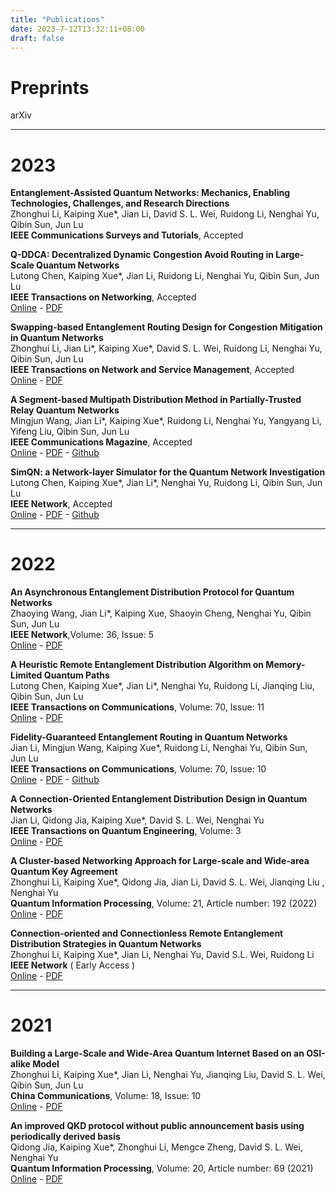```yaml
---
title: "Publications"
date: 2023-7-12T13:32:11+08:00
draft: false
---
```


# Preprints

arXiv

***

# 2023
**Entanglement-Assisted Quantum Networks: Mechanics, Enabling Technologies, Challenges, and Research Directions**   
Zhonghui Li, Kaiping Xue*, Jian Li, David S. L. Wei, Ruidong Li, Nenghai Yu, Qibin Sun, Jun Lu  
**IEEE Communications Surveys and Tutorials**, Accepted     

**Q-DDCA: Decentralized Dynamic Congestion Avoid Routing in Large-Scale Quantum Networks**   
Lutong Chen, Kaiping Xue*, Jian Li, Ruidong Li, Nenghai Yu, Qibin Sun, Jun Lu  
**IEEE Transactions on Networking**, Accepted  
[Online](https://ieeexplore.ieee.org/abstract/document/10158747) - [PDF](https://ieeexplore.ieee.org/stamp/stamp.jsp?tp=&arnumber=10158747)    

**Swapping-based Entanglement Routing Design for Congestion Mitigation in Quantum Networks**   
Zhonghui Li, Jian Li*, Kaiping Xue*,  David S. L. Wei, Ruidong Li, Nenghai Yu, Qibin Sun, Jun Lu   
**IEEE Transactions on Network and Service Management**, Accepted    
[Online](https://ieeexplore.ieee.org/abstract/document/10123997) - [PDF](https://ieeexplore.ieee.org/stamp/stamp.jsp?tp=&arnumber=10123997)    

**A Segment-based Multipath Distribution Method in Partially-Trusted Relay Quantum Networks**   
Mingjun Wang, Jian Li*, Kaiping Xue*, Ruidong Li, Nenghai Yu, Yangyang Li, Yifeng Liu, Qibin Sun, Jun Lu   
**IEEE Communications Magazine**, Accepted  
[Online](https://ieeexplore.ieee.org/abstract/document/10061626) - [PDF](https://ieeexplore.ieee.org/stamp/stamp.jsp?tp=&arnumber=10061626) - [Github](https://github.com/infonetlijian/FGR)   

**SimQN: a Network-layer Simulator for the Quantum Network Investigation**   
Lutong Chen, Kaiping Xue*, Jian Li*, Nenghai Yu, Ruidong Li, Qibin Sun, Jun Lu   
**IEEE Network**, Accepted   
[Online](https://ieeexplore.ieee.org/abstract/document/10024900/) - [PDF](https://ieeexplore.ieee.org/stamp/stamp.jsp?tp=&arnumber=10024900) - [Github](https://github.com/ertuil/SimQN)    

***

# 2022

**An Asynchronous Entanglement Distribution Protocol for Quantum Networks**  
Zhaoying Wang, Jian Li*, Kaiping Xue, Shaoyin Cheng, Nenghai Yu, Qibin Sun, Jun Lu  
**IEEE Network**,Volume: 36, Issue: 5  
[Online](https://ieeexplore.ieee.org/abstract/document/9963998) - [PDF](https://ieeexplore.ieee.org/stamp/stamp.jsp?tp=&arnumber=9963998)

**A Heuristic Remote Entanglement Distribution Algorithm on Memory-Limited Quantum Paths**  
Lutong Chen, Kaiping Xue*, Jian Li*, Nenghai Yu, Ruidong Li, Jianqing Liu, Qibin Sun, Jun Lu  
**IEEE Transactions on Communications**, Volume: 70, Issue: 11  
[Online](https://ieeexplore.ieee.org/abstract/document/9885237) - [PDF](https://ieeexplore.ieee.org/stamp/stamp.jsp?tp=&arnumber=9885237)

**Fidelity-Guaranteed Entanglement Routing in Quantum Networks**  
Jian Li, Mingjun Wang, Kaiping Xue*, Ruidong Li, Nenghai Yu, Qibin Sun, Jun Lu  
**IEEE Transactions on Communications**, Volume: 70, Issue: 10  
[Online](https://ieeexplore.ieee.org/abstract/document/9862987) - [PDF](https://ieeexplore.ieee.org/stamp/stamp.jsp?tp=&arnumber=9862987) - [Github](https://github.com/infonetlijian/Fidelity-Guaranteed-Entanglement-Routing)  

**A Connection-Oriented Entanglement Distribution Design in Quantum Networks**  
Jian Li, Qidong Jia, Kaiping Xue*, David S. L. Wei, Nenghai Yu  
**IEEE Transactions on Quantum Engineering**, Volume: 3  
[Online](https://ieeexplore.ieee.org/abstract/document/9779492) - [PDF](https://ieeexplore.ieee.org/stamp/stamp.jsp?tp=&arnumber=9779492)

**A Cluster-based Networking Approach for Large-scale and Wide-area Quantum Key Agreement**  
Zhonghui Li, Kaiping Xue*, Qidong Jia, Jian Li, David S. L. Wei, Jianqing Liu , Nenghai Yu  
**Quantum Information Processing**, Volume: 21, Article number: 192 (2022)  
[Online](https://link.springer.com/article/10.1007/s11128-022-03528-3) - [PDF](https://link.springer.com/content/pdf/10.1007/s11128-022-03528-3.pdf?pdf=button)

**Connection-oriented and Connectionless Remote Entanglement Distribution Strategies in Quantum Networks**  
Zhonghui Li, Kaiping Xue*, Jian Li, Nenghai Yu, David S.L. Wei, Ruidong Li  
**IEEE Network** ( Early Access )  
[Online](https://ieeexplore.ieee.org/abstract/document/9839638) - [PDF](https://ieeexplore.ieee.org/stamp/stamp.jsp?tp=&arnumber=9839638)

***

# 2021
**Building a Large-Scale and Wide-Area Quantum Internet Based on an OSI-alike Model**  
Zhonghui Li, Kaiping Xue*, Jian Li, Nenghai Yu, Jianqing Liu, David S. L. Wei, Qibin Sun, Jun Lu  
**China Communications**, Volume: 18, Issue: 10  
[Online](https://ieeexplore.ieee.org/abstract/document/9597613) - [PDF](https://ieeexplore.ieee.org/stamp/stamp.jsp?tp=&arnumber=9597613)

**An improved QKD protocol without public announcement basis using periodically derived basis**  
Qidong Jia, Kaiping Xue*, Zhonghui Li, Mengce Zheng, David S. L. Wei, Nenghai Yu  
**Quantum Information Processing**, Volume: 20, Article number: 69 (2021)  
[Online](https://link.springer.com/article/10.1007/s11128-021-03000-8) - [PDF](https://link.springer.com/content/pdf/10.1007/s11128-021-03000-8.pdf?pdf=button)
